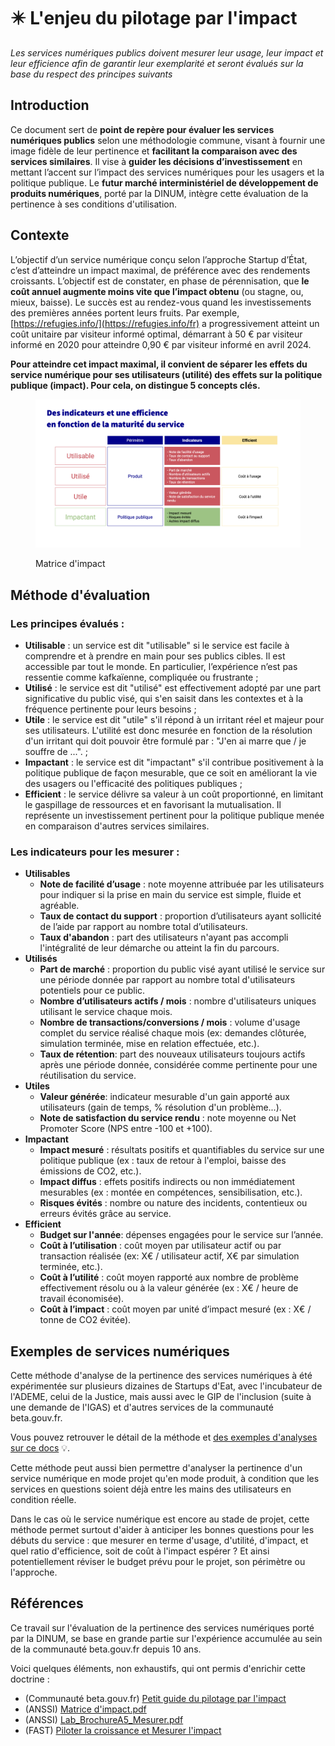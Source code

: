 # ✴️ L'enjeu du pilotage par l'impact

_Les services numériques publics doivent mesurer leur usage, leur impact et leur efficience afin de garantir leur exemplarité et seront évalués sur la base du respect des principes suivants_

## Introduction

Ce document sert de **point de repère pour évaluer les services numériques publics** selon une méthodologie commune, visant à fournir une image fidèle de leur pertinence et **facilitant la comparaison avec des services similaires**. Il vise à **guider les décisions d’investissement** en mettant l’accent sur l’impact des services numériques pour les usagers et la politique publique. Le **futur marché interministériel de développement de produits numériques**, porté par la DINUM, intègre cette évaluation de la pertinence à ses conditions d'utilisation.

## Contexte

L’objectif d’un service numérique conçu selon l’approche Startup d’État, c’est d’atteindre un impact maximal, de préférence avec des rendements croissants. L’objectif est de constater, en phase de pérennisation, que **le coût annuel augmente moins vite que l’impact obtenu** (ou stagne, ou, mieux, baisse). Le succès est au rendez-vous quand les investissements des premières années portent leurs fruits. Par exemple, [https://refugies.info/](https://refugies.info/fr) a progressivement atteint un coût unitaire par visiteur informé optimal, démarrant à 50 € par visiteur informé en 2020 pour atteindre 0,90 € par visiteur informé en avril 2024.

**Pour atteindre cet impact maximal, il convient de séparer les effets du service numérique pour ses utilisateurs (utilité) des effets sur la politique publique (impact). Pour cela, on distingue 5 concepts clés.**

<figure><img src="../../.gitbook/assets/Matrice_Impact_V2.png" alt=""><figcaption><p>Matrice d'impact</p></figcaption></figure>

## Méthode d'évaluation

### Les principes évalués :

* **Utilisable** : un service est dit "utilisable" si le service est facile à comprendre et à prendre en main pour ses publics cibles. Il est accessible par tout le monde. En particulier, l’expérience n’est pas ressentie comme kafkaïenne, compliquée ou frustrante ;
* **Utilisé** : le service est dit "utilisé" est effectivement adopté par une part significative du public visé, qui s'en saisit dans les contextes et à la fréquence pertinente pour leurs besoins ;
* **Utile** : le service est dit "utile" s'il répond à un irritant réel et majeur pour ses utilisateurs. L'utilité est donc mesurée en fonction de la résolution d'un irritant qui doit pouvoir être formulé par : "J'en ai marre que / je souffre de ...". ;
* **Impactant** : le service est dit "impactant" s'il contribue positivement à la politique publique de façon mesurable, que ce soit en améliorant la vie des usagers ou l'efficacité des politiques publiques ;
* **Efficient** : le service délivre sa valeur à un coût proportionné, en limitant le gaspillage de ressources et en favorisant la mutualisation. Il représente un investissement pertinent pour la politique publique menée en comparaison d'autres services similaires.

### Les indicateurs pour les mesurer :

* **Utilisables**
  * **Note de facilité d’usage** : note moyenne attribuée par les utilisateurs pour indiquer si la prise en main du service est simple, fluide et agréable.
  * **Taux de contact du support** : proportion d’utilisateurs ayant sollicité de l’aide par rapport au nombre total d’utilisateurs.
  * **Taux d'abandon** : part des utilisateurs n'ayant pas accompli l'intégralité de leur démarche ou atteint la fin du parcours.
* **Utilisés**
  * **Part de marché** : proportion du public visé ayant utilisé le service sur une période donnée par rapport au nombre total d'utilisateurs potentiels pour ce public.
  * **Nombre d’utilisateurs actifs / mois** : nombre d'utilisateurs uniques utilisant le service chaque mois.
  * **Nombre de transactions/conversions / mois** : volume d'usage complet du service réalisé chaque mois (ex: demandes clôturée, simulation terminée, mise en relation effectuée, etc.).
  * **Taux de rétention**: part des nouveaux utilisateurs toujours actifs après une période donnée, considérée comme pertinente pour une réutilisation du service.
* **Utiles**
  * **Valeur générée**: indicateur mesurable d'un gain apporté aux utilisateurs (gain de temps, % résolution d'un problème...).
  * **Note de satisfaction du service rendu** : note moyenne ou Net Promoter Score (NPS entre -100 et +100).
* **Impactant**
  * **Impact mesuré** : résultats positifs et quantifiables du service sur une politique publique (ex : taux de retour à l'emploi, baisse des émissions de CO2, etc.).
  * **Impact diffus** : effets positifs indirects ou non immédiatement mesurables (ex : montée en compétences, sensibilisation, etc.).
  * **Risques évités** : nombre ou nature des incidents, contentieux ou erreurs évités grâce au service.
* **Efficient**
  * **Budget sur l'année**: dépenses engagées pour le service sur l’année.
  * **Coût à l’utilisation** : coût moyen par utilisateur actif ou par transaction réalisée (ex: X€ / utilisateur actif, X€ par simulation terminée, etc.).
  * **Coût à l’utilité** : coût moyen rapporté aux nombre de problème effectivement résolu ou à la valeur générée (ex : X€ / heure de travail économisée).
  * **Coût à l’impact** : coût moyen par unité d’impact mesuré (ex : X€ / tonne de CO2 évitée).

## Exemples de services numériques

Cette méthode d'analyse de la pertinence des services numériques à été expérimentée sur plusieurs dizaines de Startups d'Eat, avec l'incubateur de l'ADEME, celui de la Justice, mais aussi avec le GIP de l'inclusion (suite à une demande de l'IGAS) et d'autres services de la communauté beta.gouv.fr.

Vous pouvez retrouver le détail de la méthode et [des exemples d'analyses sur ce docs](https://docs.numerique.gouv.fr/docs/d5fd8882-5935-42e2-8c00-ba4fa7769988/) :bulb:.&#x20;

Cette méthode peut aussi bien permettre d'analyser la pertinence d'un service numérique en mode projet qu'en mode produit, à condition que les services en questions soient déjà entre les mains des utilisateurs en condition réelle.

Dans le cas où le service numérique est encore au stade de projet, cette méthode permet surtout d'aider à anticiper les bonnes questions pour les débuts du service : que mesurer en terme d'usage, d'utilité, d'impact, et quel ratio d'efficience, soit de coût à l'impact espérer ? Et ainsi potentiellement réviser le budget prévu pour le projet, son périmètre ou l'approche.&#x20;

## Références

Ce travail sur l'évaluation de la pertinence des services numériques porté par la DINUM, se base en grande partie sur l'expérience accumulée au sein de la communauté beta.gouv.fr depuis 10 ans.

Voici quelques éléments, non exhaustifs, qui ont permis d'enrichir cette doctrine :

* (Communauté beta.gouv.fr) [Petit guide du pilotage par l'impact](https://docs.google.com/presentation/d/1g_qAXXy28Kh7M3qgafXVbgcvjcJf9Euryy3X78L_2es/edit?usp=sharing)
* (ANSSI) [Matrice d'impact.pdf](https://resana.numerique.gouv.fr/public/information/consulterAccessUrl?cle_url=2082283578A2kEZFpWU29XOgRiBmhdfVJsDDEEJQlgUzhTbgNiWmIGMQMzVTEBZFFrAzcLMw==)
* (ANSSI) [Lab\_BrochureA5\_Mesurer.pdf](https://resana.numerique.gouv.fr/public/information/consulterAccessUrl?cle_url=1825398125B21QMAAMCDRcMQJkAW9dfVBuXGEGJwZvUDtXalw9CzMGMQQ0Wj4FYQMxV28KPA==)
* (FAST) [Piloter la croissance et Mesurer l'impact](https://docs.google.com/presentation/d/1IiQIFW27Run0mmIBe2r8Tf_3TTz9UZVzefe16yucoss/edit?usp=sharing)
